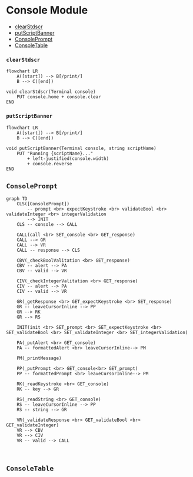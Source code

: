 # Console Module
* [clearStdscr](#clearstdscr)
* [putScriptBanner](#putscriptbanner)
* [ConsolePrompt](#consoleprompt)
* [ConsoleTable](#consoletable)
### `clearStdscr`
```mermaid
flowchart LR
    A([start]) --> B[/print/]
    B --> C([end])
```
```
void clearStdscr(Terminal console)
    PUT console.home + console.clear
END
```
### `putScriptBanner`
```mermaid
flowchart LR
    A([start]) --> B[/print/]
    B --> C([end])
```
```
void putScriptBanner(Terminal console, string scriptName)
    PUT "Running {scriptName}..."
        + left-justified(console.width)
        + console.reverse
END
```
## `ConsolePrompt`
```mermaid
graph TD
    CLS([ConsolePrompt]) 
        -- prompt <br> expectKeystroke <br> validateBool <br> validateInteger <br> integerValidation 
        --> INIT
    CLS -- console --> CALL

    CALL(call <br> SET_console <br> GET_response)
    CALL --> GR
    CALL --> VR
    CALL -- response --> CLS

    CBV(_checkBoolValitation <br> GET_response)
    CBV -- alert --> PA
    CBV -- valid --> VR

    CIV(_checkIntegerValitation <br> GET_response)
    CIV -- alert --> PA
    CIV -- valid --> VR

    GR(_getResponse <br> GET_expectKeystroke <br> SET_response)
    GR -- leaveCursorInline --> PP
    GR --> RK
    GR --> RS

    INIT(init <br> SET_prompt <br> SET_expectKeystroke <br> SET_validateBool <br> SET_validateInteger <br> SET_integerValidation)

    PA(_putAlert <br> GET_console)
    PA -- formattedAlert <br> leaveCursorInline--> PM

    PM(_printMessage)

    PP(_putPrompt <br> GET_console<br> GET_prompt)
    PP -- formattedPrompt <br> leaveCursorInline--> PM

    RK(_readKeystroke <br> GET_console)
    RK -- key --> GR

    RS(_readString <br> GET_console)
    RS -- leaveCursorInline --> PP
    RS -- string --> GR

    VR(_validateResponse <br> GET_validateBool <br> GET_validateInteger)
    VR --> CBV
    VR --> CIV
    VR -- valid --> CALL



```
## `ConsoleTable`
